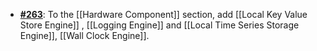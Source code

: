  -  [**#263**](https://github.com/anoma/nspec/pull/263): To the [[Hardware
     Component]] section, add [[Local Key Value Store Engine]] , [[Logging
     Engine]] and [[Local Time Series Storage Engine]], [[Wall Clock Engine]].
